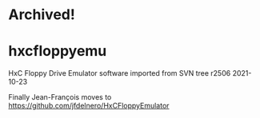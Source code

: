 # Archived!

# hxcfloppyemu
HxC Floppy Drive Emulator software imported from SVN tree r2506 2021-10-23

Finally Jean-François moves to https://github.com/jfdelnero/HxCFloppyEmulator
